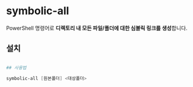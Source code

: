 # symbolic-all

PowerShell 명령어로 **디렉토리 내 모든 파일/폴더에 대한 심볼릭 링크를 생성**합니다.

## 설치

```powershell

## 사용법

symbolic-all [원본폴더] <대상폴더>
